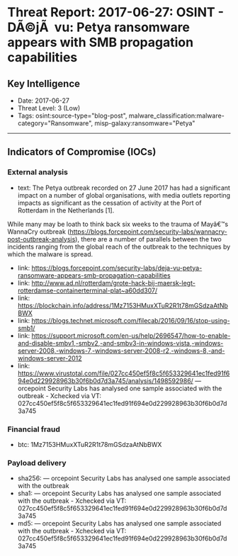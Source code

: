 # Threat Report: 2017-06-27: OSINT - DÃ©jÃ  vu: Petya ransomware appears with SMB propagation capabilities


## Key Intelligence
* Date: 2017-06-27
* Threat Level: 3 (Low)
* Tags: osint:source-type="blog-post", malware_classification:malware-category="Ransomware", misp-galaxy:ransomware="Petya"

---

## Indicators of Compromise (IOCs)
### External analysis
* text: The Petya outbreak recorded on 27 June 2017 has had a significant impact on a number of global organisations, with media outlets reporting impacts as significant as the cessation of activity at the Port of Rotterdam in the Netherlands [1].

While many may be loath to think back six weeks to the trauma of Mayâ€™s WannaCry outbreak (https://blogs.forcepoint.com/security-labs/wannacry-post-outbreak-analysis), there are a number of parallels between the two incidents ranging from the global reach of the outbreak to the techniques by which the malware is spread.
* link: https://blogs.forcepoint.com/security-labs/deja-vu-petya-ransomware-appears-smb-propagation-capabilities
* link: http://www.ad.nl/rotterdam/grote-hack-bij-maersk-legt-rotterdamse-containerterminal-plat~a60dd307/
* link: https://blockchain.info/address/1Mz7153HMuxXTuR2R1t78mGSdzaAtNbBWX
* link: https://blogs.technet.microsoft.com/filecab/2016/09/16/stop-using-smb1/
* link: https://support.microsoft.com/en-us/help/2696547/how-to-enable-and-disable-smbv1,-smbv2,-and-smbv3-in-windows-vista,-windows-server-2008,-windows-7,-windows-server-2008-r2,-windows-8,-and-windows-server-2012
* link: https://www.virustotal.com/file/027cc450ef5f8c5f653329641ec1fed91f694e0d229928963b30f6b0d7d3a745/analysis/1498592986/ — orcepoint Security Labs has analysed one sample associated with the outbreak - Xchecked via VT: 027cc450ef5f8c5f653329641ec1fed91f694e0d229928963b30f6b0d7d3a745

### Financial fraud
* btc: 1Mz7153HMuxXTuR2R1t78mGSdzaAtNbBWX

### Payload delivery
* sha256: <sha256> — orcepoint Security Labs has analysed one sample associated with the outbreak
* sha1: <sha1> — orcepoint Security Labs has analysed one sample associated with the outbreak - Xchecked via VT: 027cc450ef5f8c5f653329641ec1fed91f694e0d229928963b30f6b0d7d3a745
* md5: <md5> — orcepoint Security Labs has analysed one sample associated with the outbreak - Xchecked via VT: 027cc450ef5f8c5f653329641ec1fed91f694e0d229928963b30f6b0d7d3a745
